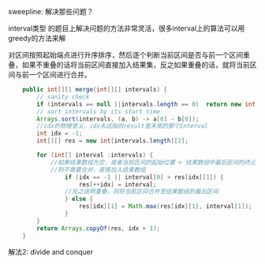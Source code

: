 

sweepline:  解决那些问题？

interval类型 的题目上解决问题的方法非常灵活，很多interval上的算法可以用greedy的方法来解           


对区间按照起始端点进行升序排序，然后逐个判断当前区间是否与前一个区间重叠，如果不重叠的话将当前区间直接加入结果集，反之如果重叠的话，就将当前区间与前一个区间进行合并。

```java
    public int[][] merge(int[][] intervals) {
        // sanity check
        if (intervals == null ||intervals.length == 0)  return new int[0][2];
        // sort intervals by its start time
        Arrays.sort(intervals, (a, b) -> a[0] - b[0]);
        //idx的物理意义，idx永远指向result里末尾的那个Interval
        int idx = -1;
        int[][] res = new int[intervals.length][2];

        for (int[] interval :intervals) {
            //如果结果数组为空，或者当前区间的起始位置 > 结果数组中最后区间的终止位置，说明不重叠
            //则不需要合并，直接加入结果数组
                if (idx == -1 || interval[0] > res[idx][1]) {
                    res[++idx] = interval;
                //反之说明重叠，则将当前区间合并至结果数组的最后区间
                } else {
                    res[idx][1] = Math.max(res[idx][1], interval[1]);
                }
        }  
        return Arrays.copyOf(res, idx + 1);
    }
```


解法2: divide and conquer

